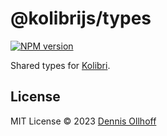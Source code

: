 # @kolibrijs/types

[![NPM version](https://img.shields.io/npm/v/@kolibrijs/types?color=3AB9D4&label=)](https://www.npmjs.com/package/@kolibrijs/types)

Shared types for [Kolibri](https://kolibri.show).

## License

MIT License © 2023 [Dennis Ollhoff](https://github.com/nyxb)

